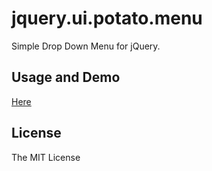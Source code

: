 
jquery.ui.potato.menu
=======================

Simple Drop Down Menu for jQuery.

## Usage and Demo

[Here][DEMO]

## License

The MIT License

 [DEMO]: http://makotokw.github.com/jquery/ui_potato_menu/